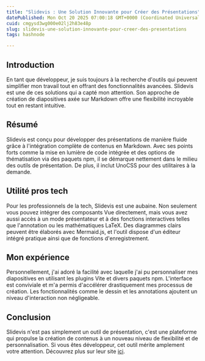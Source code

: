 ```yaml
---
title: "Slidevis : Une Solution Innovante pour Créer des Présentations"
datePublished: Mon Oct 20 2025 07:00:18 GMT+0000 (Coordinated Universal Time)
cuid: cmgysd3wg000e02lj2h83e48p
slug: slidevis-une-solution-innovante-pour-creer-des-presentations
tags: hashnode

---
```


## Introduction

En tant que développeur, je suis toujours à la recherche d'outils qui peuvent simplifier mon travail tout en offrant des fonctionnalités avancées. Slidevis est une de ces solutions qui a capté mon attention. Son approche de création de diapositives axée sur Markdown offre une flexibilité incroyable tout en restant intuitive.

## Résumé

Slidevis est conçu pour développer des présentations de manière fluide grâce à l'intégration complète de contenus en Markdown. Avec ses points forts comme la mise en lumière de code intégrée et des options de thématisation via des paquets npm, il se démarque nettement dans le milieu des outils de présentation. De plus, il inclut UnoCSS pour des utilitaires à la demande.

## Utilité pros tech

Pour les professionnels de la tech, Slidevis est une aubaine. Non seulement vous pouvez intégrer des composants Vue directement, mais vous avez aussi accès à un mode présentateur et à des fonctions interactives telles que l'annotation ou les mathématiques LaTeX. Des diagrammes clairs peuvent être élaborés avec Mermaid.js, et l'outil dispose d'un éditeur intégré pratique ainsi que de fonctions d'enregistrement.

## Mon expérience

Personnellement, j'ai adoré la facilité avec laquelle j'ai pu personnaliser mes diapositives en utilisant les plugins Vite et divers paquets npm. L'interface est conviviale et m'a permis d'accélérer drastiquement mes processus de création. Les fonctionnalités comme le dessin et les annotations ajoutent un niveau d'interaction non négligeable.

## Conclusion

Slidevis n'est pas simplement un outil de présentation, c'est une plateforme qui propulse la création de contenus à un nouveau niveau de flexibilité et de personnalisation. Si vous êtes développeur, cet outil mérite amplement votre attention. Découvrez plus sur leur site [ici](https://api.daily.dev/r/pCoiMZQuz).